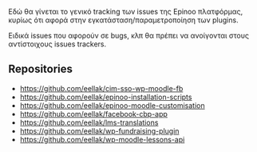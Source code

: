Εδώ θα γίνεται το γενικό tracking των issues της Epinoo πλατφόρμας,
κυρίως ότι αφορά στην εγκατάσταση/παραμετροποίηση των plugins.

Ειδικά issues που αφορούν σε bugs, κλπ θα πρέπει να ανοίγονται στους αντίστοιχους issues trackers.

## Repositories

* https://github.com/eellak/cim-sso-wp-moodle-fb
* https://github.com/eellak/epinoo-installation-scripts
* https://github.com/eellak/epinoo-moodle-customisation
* https://github.com/eellak/facebook-cbp-app
* https://github.com/eellak/lms-translations
* https://github.com/eellak/wp-fundraising-plugin
* https://github.com/eellak/wp-moodle-lessons-api
